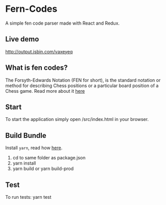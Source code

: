 # Fern-Codes
A simple fen code parser made with React and Redux.

## Live demo
http://output.jsbin.com/vaxeyeq

## What is fen codes?
The Forsyth-Edwards Notation (FEN for short), is the standard notation or method for describing Chess positions or a particular board position of a Chess game.
Read more about it <a href="http://www.chess-poster.com/english/learn_chess/notation/notation.htm#fen" target="_blanc">here</a>

## Start
To start the application simply open /src/index.html in your browser.

## Build Bundle
Install `yarn`, read how [here](https://yarnpkg.com/en/docs/install).

1. cd to same folder as package.json
2. yarn install
3. yarn build or yarn build-prod

## Test
To run tests: yarn test
